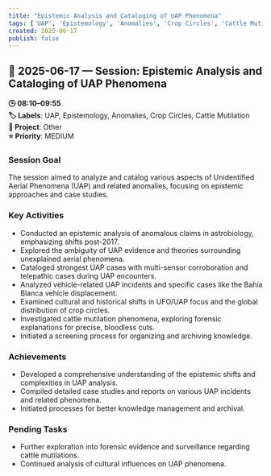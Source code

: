 ```yaml
---
title: "Epistemic Analysis and Cataloging of UAP Phenomena"
tags: ['UAP', 'Epistemology', 'Anomalies', 'Crop Circles', 'Cattle Mutilation']
created: 2025-06-17
publish: false
---
```


## 📅 2025-06-17 — Session: Epistemic Analysis and Cataloging of UAP Phenomena

**🕒 08:10–09:55**  
**🏷️ Labels**: UAP, Epistemology, Anomalies, Crop Circles, Cattle Mutilation  
**📂 Project**: Other  
**⭐ Priority**: MEDIUM  


### Session Goal
The session aimed to analyze and catalog various aspects of Unidentified Aerial Phenomena (UAP) and related anomalies, focusing on epistemic approaches and case studies.

### Key Activities
- Conducted an epistemic analysis of anomalous claims in astrobiology, emphasizing shifts post-2017.
- Explored the ambiguity of UAP evidence and theories surrounding unexplained aerial phenomena.
- Cataloged strongest UAP cases with multi-sensor corroboration and telepathic cases during UAP encounters.
- Analyzed vehicle-related UAP incidents and specific cases like the Bahía Blanca vehicle displacement.
- Examined cultural and historical shifts in UFO/UAP focus and the global distribution of crop circles.
- Investigated cattle mutilation phenomena, exploring forensic explanations for precise, bloodless cuts.
- Initiated a screening process for organizing and archiving knowledge.

### Achievements
- Developed a comprehensive understanding of the epistemic shifts and complexities in UAP analysis.
- Compiled detailed case studies and reports on various UAP incidents and related phenomena.
- Initiated processes for better knowledge management and archival.

### Pending Tasks
- Further exploration into forensic evidence and surveillance regarding cattle mutilations.
- Continued analysis of cultural influences on UAP phenomena.
